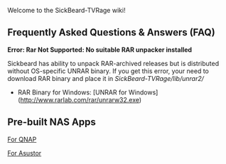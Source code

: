 Welcome to the SickBeard-TVRage wiki!

## Frequently Asked Questions & Answers (FAQ)

**Error: Rar Not Supported: No suitable RAR unpacker installed**

Sickbeard has ability to unpack RAR-archived releases but is distributed without OS-specific UNRAR binary. If you get this error, your need to download RAR binary and place it in _SickBeard-TVRage/lib/unrar2/_
* RAR Binary for Windows: [UNRAR for Windows] (http://www.rarlab.com/rar/unrarw32.exe)

## Pre-built NAS Apps

[For QNAP](http://bit.ly/1j5WtdN) 

[For Asustor](http://bit.ly/1pFr1rW)